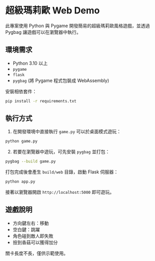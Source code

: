 # 超級瑪莉歐 Web Demo

此專案使用 Python 與 Pygame 開發簡易的超級瑪莉歐風格遊戲，並透過 Pygbag 讓遊戲可以在瀏覽器中執行。

## 環境需求

- Python 3.10 以上
- `pygame`
- `flask`
- `pygbag` (將 Pygame 程式包裝成 WebAssembly)

安裝相依套件：

```bash
pip install -r requirements.txt
```

## 執行方式

1. 在開發環境中直接執行 `game.py` 可以於桌面模式遊玩：

```bash
python game.py
```

2. 若要在瀏覽器中遊玩，可先安裝 `pygbag` 並打包：

```bash
pygbag --build game.py
```

打包完成後會產生 `build/web` 目錄，啟動 Flask 伺服器：

```bash
python app.py
```

接著以瀏覽器開啟 `http://localhost:5000` 即可遊玩。

## 遊戲說明

- 方向鍵左右：移動
- 空白鍵：跳躍
- 角色碰到敵人即失敗
- 撿到香菇可以獲得加分

關卡長度不長，僅供示範使用。

